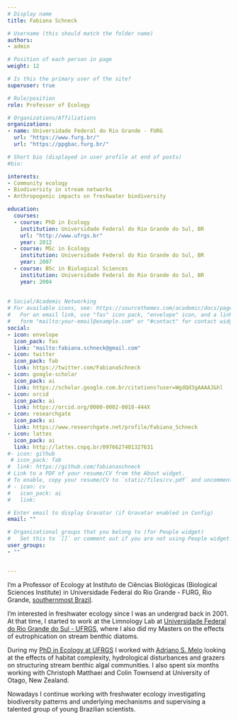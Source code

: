 ```yaml
---
# Display name
title: Fabiana Schneck

# Username (this should match the folder name)
authors:
- admin

# Position of each person in page
weight: 12

# Is this the primary user of the site?
superuser: true

# Role/position
role: Professor of Ecology 

# Organizations/Affiliations
organizations:
- name: Universidade Federal do Rio Grande - FURG
  url: "https://www.furg.br/"
  url: "https://ppgbac.furg.br/"

# Short bio (displayed in user profile at end of posts)
#bio: 

interests:
- Community ecology
- Biodiversity in stream networks
- Anthropogenic impacts on freshwater biodiversity

education:
  courses:
  - course: PhD in Ecology
    institution: Universidade Federal do Rio Grande do Sul, BR
    url: "http://www.ufrgs.br"
    year: 2012
  - course: MSc in Ecology
    institution: Universidade Federal do Rio Grande do Sul, BR
    year: 2007
  - course: BSc in Biological Sciences
    institution: Universidade Federal do Rio Grande do Sul, BR
    year: 2004
    
    
# Social/Academic Networking
# For available icons, see: https://sourcethemes.com/academic/docs/page-builder/#icons
#   For an email link, use "fas" icon pack, "envelope" icon, and a link in the
#   form "mailto:your-email@example.com" or "#contact" for contact widget.
social:
- icon: envelope
  icon_pack: fas
  link: "mailto:fabiana.schneck@gmail.com"
- icon: twitter
  icon_pack: fab
  link: https://twitter.com/FabianaSchneck
- icon: google-scholar
  icon_pack: ai
  link: https://scholar.google.com.br/citations?user=WgdQd3gAAAAJ&hl
- icon: orcid
  icon_pack: ai
  link: https://orcid.org/0000-0002-0018-444X
- icon: researchgate
  icon_pack: ai
  link: https://www.researchgate.net/profile/Fabiana_Schneck
- icon: lattes
  icon_pack: ai
  link: http://lattes.cnpq.br/0976627401327631
#- icon: github
 # icon_pack: fab
#  link: https://github.com/fabianaschneck
# Link to a PDF of your resume/CV from the About widget.
# To enable, copy your resume/CV to `static/files/cv.pdf` and uncomment the lines below.
# - icon: cv
#   icon_pack: ai
#   link: 

# Enter email to display Gravatar (if Gravatar enabled in Config)
email: ""

# Organizational groups that you belong to (for People widget)
#   Set this to `[]` or comment out if you are not using People widget.
user_groups:
- ""


---
```

I’m a Professor of Ecology at Instituto de Ciências Biológicas (Biological Sciences Institute) in Universidade Federal do Rio Grande - FURG, Rio Grande, [southernmost Brazil](https://www.google.com.br/maps/@-17.1615981,-49.927824,5863354m/data=!3m1!1e3?hl=pt-BR&authuser=0). 

I’m interested in freshwater ecology since I was an undergrad back in 2001. At that time, I started to work at the Limnology Lab at [Universidade Federal do Rio Grande do Sul - UFRGS](http://www.ufrgs.br/), where I also did my Masters on the effects of eutrophication on stream benthic diatoms. 

During my [PhD in Ecology at UFRGS](https://www.ufrgs.br/ppgecologia/) I worked with [Adriano S. Melo](https://www.researchgate.net/profile/Adriano_Melo2) looking at the effects of habitat complexity, hydrological disturbances and grazers on structuring stream benthic algal communities. I also spent six months working with Christoph Matthaei and Colin Townsend at University of Otago, New Zealand. 

Nowadays I continue working with freshwater ecology investigating biodiversity patterns and underlying mechanisms and supervising a talented group of young Brazilian scientists.



